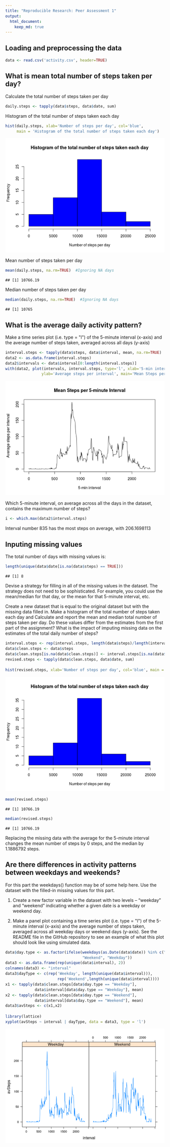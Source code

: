 ```yaml
---
title: "Reproducible Research: Peer Assessment 1"
output: 
  html_document:
    keep_md: true
---
```



## Loading and preprocessing the data


```r
data <- read.csv('activity.csv', header=TRUE)
```

## What is mean total number of steps taken per day?

Calculate the total number of steps taken per day


```r
daily.steps <- tapply(data$steps, data$date, sum)
```

Histogram of the total number of steps taken each day


```r
hist(daily.steps, xlab='Number of steps per day', col='blue', 
     main = 'Histogram of the total number of steps taken each day')
```

![](PA1_template_files/figure-html/unnamed-chunk-3-1.png)<!-- -->

Mean number of steps taken per day


```r
mean(daily.steps, na.rm=TRUE)  #Ignoring NA days
```

```
## [1] 10766.19
```

Median number of steps taken per day


```r
median(daily.steps, na.rm=TRUE)  #Ignoring NA days
```

```
## [1] 10765
```

## What is the average daily activity pattern?

Make a time series plot (i.e. type = "l") of the 5-minute interval (x-axis) and the average number of steps taken, averaged across all days (y-axis)

```r
interval.steps <- tapply(data$steps, data$interval, mean, na.rm=TRUE)
data2 <- as.data.frame(interval.steps)
data2$intervals <- data$interval[0:length(interval.steps)]
with(data2, plot(intervals, interval.steps, type='l', xlab='5-min interval', 
                ylab='Average steps per interval', main='Mean Steps per 5-minute Interval'))
```

![](PA1_template_files/figure-html/unnamed-chunk-6-1.png)<!-- -->

Which 5-minute interval, on average across all the days in the dataset, contains the maximum number of steps?


```r
i <- which.max(data2$interval.steps)
```
Interval number 835 has the most steps on average, with 206.1698113


## Inputing missing values

The total number of days with missing values is:


```r
length(unique(data$date[is.na(data$steps) == TRUE]))
```

```
## [1] 8
```

Devise a strategy for filling in all of the missing values in the dataset. The strategy does not need to be sophisticated. For example, you could use the mean/median for that day, or the mean for that 5-minute interval, etc.

Create a new dataset that is equal to the original dataset but with the missing data filled in.
Make a histogram of the total number of steps taken each day and Calculate and report the mean and median total number of steps taken per day. Do these values differ from the estimates from the first part of the assignment? What is the impact of imputing missing data on the estimates of the total daily number of steps?


```r
interval.steps <- rep(interval.steps, length(data$steps)/length(interval.steps))
data$clean.steps <- data$steps
data$clean.steps[is.na(data$clean.steps)] <- interval.steps[is.na(data$clean.steps)]
revised.steps <- tapply(data$clean.steps, data$date, sum)

hist(revised.steps, xlab='Number of steps per day', col='blue', main = 'Histogram of the total number of steps taken each day')
```

![](PA1_template_files/figure-html/unnamed-chunk-9-1.png)<!-- -->

```r
mean(revised.steps)
```

```
## [1] 10766.19
```

```r
median(revised.steps)
```

```
## [1] 10766.19
```
Replacing the missing data with the average for the 5-minute interval changes the mean number of steps by 0 steps, and the median by 1.1886792 steps.


## Are there differences in activity patterns between weekdays and weekends?

For this part the weekdays() function may be of some help here. Use the dataset with the filled-in missing values for this part.

1. Create a new factor variable in the dataset with two levels – “weekday” and “weekend” indicating whether a given date is a weekday or weekend day.
    
2. Make a panel plot containing a time series plot (i.e. type = "l") of the 5-minute interval (x-axis) and the average number of steps taken, averaged across all weekday days or weekend days (y-axis). See the README file in the GitHub repository to see an example of what this plot should look like using simulated data.


```r
data$day.type <- as.factor(ifelse(weekdays(as.Date(data$date)) %in% c("Saturday","Sunday"), 
                                  "Weekend", "Weekday"))
data3 <- as.data.frame(rep(unique(data$interval), 2))
colnames(data3) <- "interval"
data3$dayType <- c(rep('Weekday', length(unique(data$interval))), 
                       rep('Weekend',length(unique(data$interval))))
x1 <- tapply(data$clean.steps[data$day.type == "Weekday"], 
             data$interval[data$day.type == "Weekday"], mean)
x2 <- tapply(data$clean.steps[data$day.type == "Weekend"], 
             data$interval[data$day.type == "Weekend"], mean)
data3$avSteps <- c(x1,x2)

library(lattice)
xyplot(avSteps ~ interval | dayType, data = data3, type = 'l')
```

![](PA1_template_files/figure-html/unnamed-chunk-10-1.png)<!-- -->
